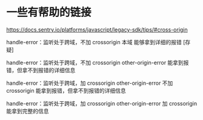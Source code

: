 # 一些有帮助的链接

https://docs.sentry.io/platforms/javascript/legacy-sdk/tips/#cross-origin

handle-error：监听处于跨域，不加 crossorigin
本域
  能够拿到详细的报错
  [存疑]

handle-error：监听处于跨域，不加 crossorigin
other-origin-error
  能拿到报错，但拿不到报错的详细信息

handle-error：监听处于跨域，加 crossorigin
other-origin-error 不加 crossorigin
  能拿到报错，但拿不到报错的详细信息


handle-error：监听处于跨域，加 crossorigin
other-origin-error 加 crossorigin
  能拿到完整的信息